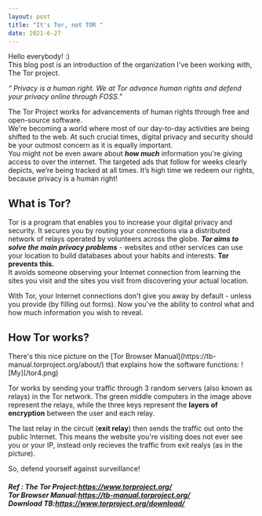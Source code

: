 ```yaml
---
layout: post
title: "It's Tor, not TOR "
date: 2021-6-27
---
```

Hello everybody! :)<br>
This blog post is an introduction of the organization I've been working with, The Tor project.

_“ Privacy is a human right. We at Tor advance human rights and defend your privacy online through FOSS.”_

<p>The Tor Project works for advancements of human rights through free and open-source software. <br>
We're becoming a world where most of our day-to-day activities are being shifted to the web. At such crucial times, digital privacy and security should be your outmost concern as it is equally important.<br>
 You might not be even aware about <b><i>how much</i></b> information you're giving access to over the internet. The targeted ads that follow for weeks clearly depicts, we’re being tracked at all times. It’s high time we redeem our rights, because privacy is a human right!</p>

<h2><b>What is Tor?</b></h2> 
<p>Tor is a program that enables you to increase your digital privacy and security. It secures you by routing your connections via a distributed network of relays operated by volunteers across the globe. <b><i>Tor aims to solve the main privacy problems</i></b> - websites and other services can use your location to build databases about your habits and interests. <b>Tor prevents this.</b>
 <br>It avoids someone observing your Internet connection from learning the sites you visit and the sites you visit from discovering your actual location.
</p>
With Tor, your Internet connections don't give you away by default - unless you provide (by filling out forms). Now you've the ability to control what and how much information you wish to reveal.

<h2><b>How Tor works?</b></h2> 
There's this nice picture on the [Tor Browser Manual](https://tb-manual.torproject.org/about/) that explains how the software functions: 
![My](/tor4.png)

Tor works by sending your traffic through 3 random servers (also known as relays) in the Tor network. The green middle computers in the image above represent  the relays, while the three keys represent the **layers of encryption** between the user and each relay.

The last relay in the circuit (**exit relay**) then sends the traffic out onto the public Internet. This means the website you're visiting does not ever see you or your IP, instead only recieves the traffic from exit realys (as in the picture).

So, defend yourself against surveillance!

<h5> Ref : 
The Tor Project:<a href="https://www.torproject.org/">https://www.torproject.org/</a>
<br>
Tor Browser Manual:<a href="https://tb-manual.torproject.org/">https://tb-manual.torproject.org/</a>
 <br>
Download TB:<a href="https://www.torproject.org/download/">https://www.torproject.org/download/</a>
</h5>





